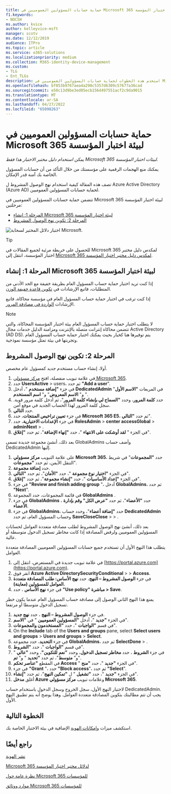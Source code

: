 ```yaml
---
title: حماية حسابات المسؤولين العموميين في Microsoft 365 لبيئة اختبار المؤسسة
f1.keywords:
- NOCSH
ms.author: kvice
author: kelleyvice-msft
manager: scotv
ms.date: 12/12/2019
audience: ITPro
ms.topic: article
ms.service: o365-solutions
ms.localizationpriority: medium
ms.collection: M365-identity-device-management
ms.custom:
- TLG
- Ent_TLGs
description: استخدم هذه الخطوات لحماية حسابات المسؤولين العموميين في Microsoft 365 لبيئة اختبار المؤسسة.
ms.openlocfilehash: bf053b9767aea4a290c5357d6309c57677a36cad
ms.sourcegitcommit: e50c13d9be3ed05ecb156d497551acf2c9da9015
ms.translationtype: MT
ms.contentlocale: ar-SA
ms.lasthandoff: 04/27/2022
ms.locfileid: "65098263"
---
```

# <a name="protect-global-administrator-accounts-in-your-microsoft-365-for-enterprise-test-environment"></a>حماية حسابات المسؤولين العموميين في Microsoft 365 لبيئة اختبار المؤسسة

*يمكن استخدام دليل مختبر الاختبار هذا فقط Microsoft 365 لبيئات اختبار المؤسسة.*

يمكنك منع الهجمات الرقمية على مؤسستك من خلال التأكد من أن حسابات المسؤول الخاصة بك آمنة قدر الإمكان. 

تصف هذه المقالة كيفية استخدام نهج الوصول المشروط ل Azure Active Directory (Azure AD) لحماية حسابات المسؤولين العموميين.

تتضمن حماية حسابات المسؤولين العموميين في Microsoft 365 لبيئة اختبار المؤسسة مرحلتين:
- [المرحلة 1: إنشاء Microsoft 365 لبيئة اختبار المؤسسة](#phase-1-build-out-your-microsoft-365-for-enterprise-test-environment)
- [المرحلة 2: تكوين نهج الوصول المشروط](#phase-2-configure-conditional-access-policies)

![اختبار دلائل المختبر لسحابة Microsoft.](../media/m365-enterprise-test-lab-guides/cloud-tlg-icon.png) 
    
> [!TIP]
> للحصول على خريطة مرئية لجميع المقالات في Microsoft 365 لمكدس دليل مختبر اختبار المؤسسة، انتقل إلى [Microsoft 365 لمكدس دليل مختبر اختبار المؤسسة](../downloads/Microsoft365EnterpriseTLGStack.pdf).

## <a name="phase-1-build-out-your-microsoft-365-for-enterprise-test-environment"></a>المرحلة 1: إنشاء Microsoft 365 لبيئة اختبار المؤسسة

إذا كنت تريد اختبار حماية حساب المسؤول العام بطريقة خفيفة مع الحد الأدنى من المتطلبات، فاتبع الإرشادات في [تكوين قاعدة خفيفة الوزن](lightweight-base-configuration-microsoft-365-enterprise.md).
  
إذا كنت ترغب في اختبار حماية حساب المسؤول العام في مؤسسة محاكاة، فاتبع الإرشادات [الواردة في مصادقة المرور](pass-through-auth-m365-ent-test-environment.md).
  
> [!NOTE]
> لا يتطلب اختبار حماية حساب المسؤول العام بيئة اختبار المؤسسة المحاكاة، والتي تتضمن محاكاة إنترانت متصلة بالإنترنت ومزامنة الدليل خدمات مجال Active Directory (AD DS). يتم توفيرها هنا كخيار بحيث يمكنك اختبار حماية حساب المسؤول العام وتجربتها في بيئة تمثل مؤسسة نموذجية. 
  
## <a name="phase-2-configure-conditional-access-policies"></a>المرحلة 2: تكوين نهج الوصول المشروط

أولا، إنشاء حساب مستخدم جديد كمسؤول عام مخصص.

1. في علامة تبويب منفصلة، افتح [مركز مسؤولي Microsoft 365](https://admin.microsoft.com/).
2. حدد **UsersActive** >  users، ثم حدد **"Add a user**".
3. في جزء **"إضافة مستخدم** "، أدخل **DedicatedAdmin** في المربعات **"الاسم الأول**" و" **الاسم المعروض**" و" **اسم المستخدم** ".
4. حدد **كلمة المرور**، وحدد **"السماح لي بإنشاء كلمة المرور**"، ثم أدخل كلمة مرور قوية. سجل كلمة المرور لهذا الحساب الجديد في موقع آمن.
5. حدد **التالي**.
6. في جزء **تعيين تراخيص المنتجات**، حدد **Microsoft 365 E5**، ثم حدد **"التالي**".
7. في جزء **الإعدادات الاختيارية**، حدد **RolesAdmin** >  **center accessGlobal** >  **adminNext** > .
8. في الجزء " **لقد أوشكت على الانتهاء** "، حدد **"إنهاء الإضافة**"، ثم حدد **"إغلاق**".

بعد ذلك، أنشئ مجموعة جديدة تسمى GlobalAdmins وأضف حساب DedicatedAdmin إليها.

1. على علامة التبويب **مركز مسؤولي Microsoft 365**، حدد **"المجموعات**" في شريط التنقل الأيمن، ثم حدد **"مجموعات**".
2. حدد **إضافة مجموعة**.
3. في الجزء **"اختيار نوع مجموعة** "، حدد **"الأمان**"، ثم حدد **"التالي**".
4. في الجزء **"إعداد الأساسيات** "، حدد **"إنشاء مجموعة**"، ثم حدد **"إغلاق**".
5. في جزء **"Review and finish adding group** "، أدخل **GlobalAdmins**، ثم حدد **"Next**".
7. في قائمة المجموعات، حدد المجموعة **GlobalAdmins** .
8. في جزء **GlobalAdmins** ، حدد **"الأعضاء**"، ثم حدد **"عرض الكل" وقم بإدارة الأعضاء**.
9. في جزء **GlobalAdmins**، حدد **"إضافة أعضاء**"، وحدد حساب **DedicatedAdmin** وحساب المسؤول العام، ثم حدد **SaveCloseClose** >  > .

بعد ذلك، أنشئ نهج الوصول المشروط لطلب مصادقة متعددة العوامل لحسابات المسؤولين العموميين ولرفض المصادقة إذا كانت مخاطر تسجيل الدخول متوسطة أو عالية.

يتطلب هذا النهج الأول أن تستخدم جميع حسابات المسؤولين العموميين المصادقة متعددة العوامل.

1. في علامة تبويب جديدة في المستعرض، انتقل إلى [https://portal.azure.com](https://portal.azure.com).
2. انقر فوق **Azure Active DirectorySecurityConditional** >  >  **Access**.
3. في جزء **الوصول المشروط – النهج**، حدد **نهج الأساس: طلب المصادقة متعددة العوامل للمسؤولين (معاينة).**
4. في جزء **نهج الأساس** ، حدد **"Use policy" مباشرة > Save**.

يمنع هذا النهج الثاني الوصول إلى مصادقة حساب المسؤول العام عندما يكون خطر تسجيل الدخول متوسطا أو مرتفعا.

1. في جزء **الوصول المشروط – النهج** ، حدد **نهج جديد**.
2. في الجزء **"جديد** "، أدخل **"المسؤولين العموميين** " في **"الاسم**".
3. في قسم **"الواجبات** "، حدد **"المستخدمون والمجموعات**".
4. On the **Include** tab of the **Users and groups** pane, select **Select users and groups** > **Users and groups** > **Select**.
5. في جزء **التحديد**، حدد مجموعة **GlobalAdmins**، ثم حدد **SelectDone** > .
6. في قسم **"الواجبات** "، حدد **"الشروط**".
7. في جزء **الشروط** ، حدد **مخاطر تسجيل الدخول**، وحدد **"نعم** **للتكوين"**، وحدد **"عالي** " و" **متوسط**"، ثم حدد **"تحديد** " و" **تم**".
8. في المقطع **"عناصر تحكم Access** " في الجزء **"جديد** "، حدد **"منح**".
9. في جزء **"Grant** "، حدد **"Block access**"، ثم حدد **"Select**".
10. في الجزء **"جديد** "، حدد **"تشغيل** " ل **"تمكين النهج**"، ثم حدد **"إنشاء**".
11. أغلق **مدخل Azure** وعلامات تبويب **مركز مسؤولي Microsoft 365**.

لاختبار النهج الأول، سجل الخروج وسجل الدخول باستخدام حساب DedicatedAdmin. يجب أن تتم مطالبتك بتكوين المصادقة متعددة العوامل. وهذا يوضح أنه يتم تطبيق النهج الأول.

## <a name="next-step"></a>الخطوة التالية

استكشف ميزات [وإمكانات الهوية](m365-enterprise-test-lab-guides.md#identity) الإضافية في بيئة الاختبار الخاصة بك.

## <a name="see-also"></a>راجع أيضًا

[نشر الهوية](deploy-identity-solution-overview.md)

[Microsoft 365 لدلائل مختبر اختبار المؤسسة](m365-enterprise-test-lab-guides.md)

[نظرة عامة حول Microsoft 365 للمؤسسات](microsoft-365-overview.md)

[موارد ووثائق Microsoft 365 للمؤسسات](/microsoft-365-enterprise/)